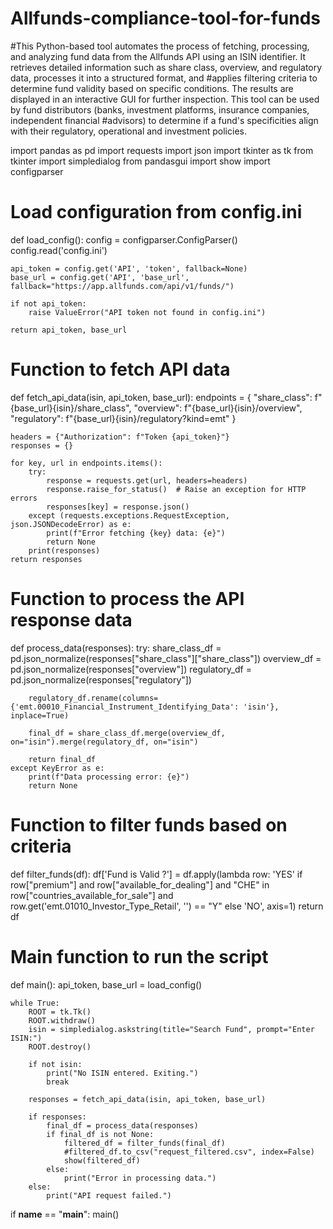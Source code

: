 # Allfunds-compliance-tool-for-funds
#This Python-based tool automates the process of fetching, processing, and analyzing fund data from the Allfunds API using an ISIN identifier. It retrieves detailed information such as share class, overview, and regulatory data, processes it into a structured format, and #applies filtering criteria to determine fund validity based on specific conditions. The results are displayed in an interactive GUI for further inspection. This tool can be used by fund distributors (banks, investment platforms, insurance companies, independent financial #advisors) to determine if a fund's specificities align with their regulatory, operational and investment policies.


import pandas as pd
import requests
import json
import tkinter as tk
from tkinter import simpledialog
from pandasgui import show
import configparser

# Load configuration from config.ini
def load_config():
    config = configparser.ConfigParser()
    config.read('config.ini')
    
    api_token = config.get('API', 'token', fallback=None)
    base_url = config.get('API', 'base_url', fallback="https://app.allfunds.com/api/v1/funds/")
    
    if not api_token:
        raise ValueError("API token not found in config.ini")
    
    return api_token, base_url

# Function to fetch API data
def fetch_api_data(isin, api_token, base_url):
    endpoints = {
        "share_class": f"{base_url}{isin}/share_class",
        "overview": f"{base_url}{isin}/overview",
        "regulatory": f"{base_url}{isin}/regulatory?kind=emt"
    }
    
    headers = {"Authorization": f"Token {api_token}"}
    responses = {}

    for key, url in endpoints.items():
        try:
            response = requests.get(url, headers=headers)
            response.raise_for_status()  # Raise an exception for HTTP errors
            responses[key] = response.json()
        except (requests.exceptions.RequestException, json.JSONDecodeError) as e:
            print(f"Error fetching {key} data: {e}")
            return None
        print(responses)   
    return responses

# Function to process the API response data
def process_data(responses):
    try:
        share_class_df = pd.json_normalize(responses["share_class"]["share_class"])
        overview_df = pd.json_normalize(responses["overview"])
        regulatory_df = pd.json_normalize(responses["regulatory"])

        regulatory_df.rename(columns={'emt.00010_Financial_Instrument_Identifying_Data': 'isin'}, inplace=True)
        
        final_df = share_class_df.merge(overview_df, on="isin").merge(regulatory_df, on="isin")
        
        return final_df
    except KeyError as e:
        print(f"Data processing error: {e}")
        return None

# Function to filter funds based on criteria
def filter_funds(df):
    df['Fund is Valid ?'] = df.apply(lambda row: 'YES' if row["premium"] and 
                                     row["available_for_dealing"] and 
                                     "CHE" in row["countries_available_for_sale"] and 
                                     row.get('emt.01010_Investor_Type_Retail', '') == "Y"
                                     else 'NO', axis=1)
    return df

# Main function to run the script
def main():
    api_token, base_url = load_config()

    while True:
        ROOT = tk.Tk()
        ROOT.withdraw()
        isin = simpledialog.askstring(title="Search Fund", prompt="Enter ISIN:")
        ROOT.destroy()
        
        if not isin:
            print("No ISIN entered. Exiting.")
            break
        
        responses = fetch_api_data(isin, api_token, base_url)
        
        if responses:
            final_df = process_data(responses)
            if final_df is not None:
                filtered_df = filter_funds(final_df)
                #filtered_df.to_csv("request_filtered.csv", index=False)
                show(filtered_df)
            else:
                print("Error in processing data.")
        else:
            print("API request failed.")

if __name__ == "__main__":
    main()
